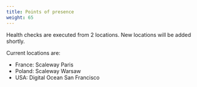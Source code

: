 ```yaml
---
title: Points of presence
weight: 65
---
```


Health checks are executed from 2 locations. New locations will be added shortly.

Current locations are:

- France: Scaleway Paris
- Poland: Scaleway Warsaw
- USA: Digital Ocean San Francisco

